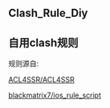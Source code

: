 ## Clash_Rule_Diy

## 自用clash规则

规则源自:

[ACL4SSR/ACL4SSR](https://github.com/ACL4SSR/ACL4SSR/tree/master)

[blackmatrix7/ios_rule_script](https://github.com/blackmatrix7/ios_rule_script/tree/master)

